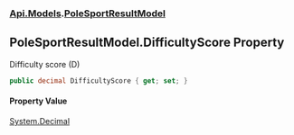 ### [Api.Models](Api_Models.md 'Api.Models').[PoleSportResultModel](Api_Models_PoleSportResultModel.md 'Api.Models.PoleSportResultModel')
## PoleSportResultModel.DifficultyScore Property
Difficulty score (D)  
```csharp
public decimal DifficultyScore { get; set; }
```
#### Property Value
[System.Decimal](https://docs.microsoft.com/en-us/dotnet/api/System.Decimal 'System.Decimal')

